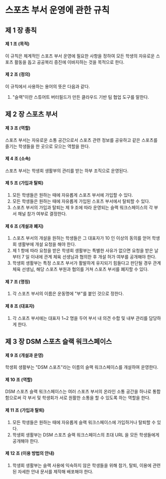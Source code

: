 # 스포츠 부서 운영에 관한 규칙

## 제 1 장 총칙

#### 제 1 조 (목적)

이 규칙은 체계적인 스포츠 부서 운영에 필요한 사항을 정하여 모든 학생의 자유로운 스포츠 활동을 돕고 공공복리 증진에 이바지하는 것을 목적으로 한다.

#### 제 2 조 (정의)

이 규칙에서 사용하는 용어의 뜻은 다음과 같다.

1.  "슬랙"이란 스튜어트 버터필드가 만든 클라우드 기반 팀 협업 도구를 말한다.

## 제 2 장 스포츠 부서

#### 제 3 조 (역할)

스포츠 부서는 자유로운 소통 공간으로서 스포츠 관련 정보를 공유하고 같은 스포츠를 즐기는 학생들을 한 곳으로 모으는 역할을 한다.

#### 제 4 조 (소속)

스포츠 부서는 학생회 생활부의 관리를 받는 하부 조직으로 운영된다.

#### 제 5 조 (가입과 탈퇴)

1.  모든 학생들은 원하는 때에 자유롭게 스포츠 부서에 가입할 수 있다.
1.  모든 학생들은 원하는 때에 자유롭게 가입된 스포츠 부서에서 탈퇴할 수 있다.
1.  스포츠 부서의 가입과 탈퇴는 제 9 조에 따라 운영되는 슬랙 워크스페이스의 각 부서 채널 참가 여부로 결정한다.

#### 제 6 조 (개설과 폐지)

1.  스포츠 부서의 개설을 원하는 학생들은 그 대표자가 10 인 이상의 동의를 얻어 학생회 생활부에 개설 요청을 해야 한다.
1.  제 1 항에 따라 요청을 받은 학생회 생활부는 특별한 사유가 없으면 요청을 받은 날부터 7 일 이내에 관계 체육 선생님과 협의한 후 개설 허가 여부를 공개해야 한다.
1.  학생회 생활부는 특정 스포츠 부서가 활발하게 유지되기 힘들다고 판단될 경우 관계 체육 선생님, 해당 스포츠 부원과 협의를 거쳐 스포츠 부서를 폐지할 수 있다.

#### 제 7 조 (명칭)

1.  각 스포츠 부서의 이름은 운동명에 "부"를 붙인 것으로 정한다.

#### 제 8 조 (대표자)

1.  각 스포츠 부서에는 대표자 1~2 명을 두어 부서 내 의견 수합 및 내부 관리를 담당하게 한다.

## 제 3 장 DSM 스포츠 슬랙 워크스페이스

#### 제 9 조 (개설과 운영)

학생회 생활부는 "DSM 스포츠"라는 이름의 슬랙 워크스페이스를 개설하여 운영한다.

#### 제 10 조 (역할)

DSM 스포츠 슬랙 워크스페이스는 여러 스포츠 부서의 온라인 소통 공간을 하나로 통합 함으로써 각 부서 및 학생회가 서로 원활한 소통을 할 수 있도록 하는 역할을 한다.

#### 제 11 조 (가입과 탈퇴)

1.  모든 학생들은 원하는 때에 자유롭게 슬랙 워크스페이스에 가입하거나 탈퇴할 수 있다.
1.  학생회 생활부는 DSM 스포츠 슬랙 워크스페이스의 초대 URL 을 모든 학생들에게 공개해야 한다.

#### 제 12 조 (이용 방법의 안내)

1.  학생회 생활부는 슬랙 사용에 익숙하지 않은 학생들을 위해 참가, 탈퇴, 이용에 관련된 자세한 안내 문서를 제작해 배포해야 한다.
